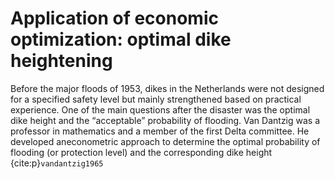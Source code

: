 # Application of economic optimization: optimal dike heightening

Before the major floods of 1953, dikes in the Netherlands were not designed for a specified safety level but mainly strengthened based on practical experience. One of the main questions after the disaster was the optimal dike height and the “acceptable” probability of flooding. Van Dantzig was  a  professor  in  mathematics  and  a  member  of  the  first  Delta  committee.  He  developed aneconometric  approach  to  determine  the  optimal  probability  of  flooding  (or protection  level)  and the corresponding dike height {cite:p}`vandantzig1965`
